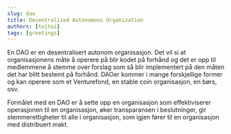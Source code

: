 ```yaml
---
slug: dao
title: Decentralized Autonomous Organization
authors: [toitoi]
tags: [greetings]
---
```


En DAO er en desentralisert autonom organisasjon. Det vil si at organisasjonens måte å operere på blir kodet på forhånd og det er opp til medlemmene å stemme over forslag som så blir implementert på den måten det har blitt bestemt på forhånd. DAOer kommer i mange forskjellige former og kan operere som et Venturefond, en stable coin organisasjon, en børs, osv. 

Formålet med en DAO er å sette opp en organisasjon som effektiviserer operasjonen til en organisasjon, øker transparansen i beslutninger, gir stemmerettigheter til alle i organisasjon, som igjen fører til en organisasjon med distribuert makt.

